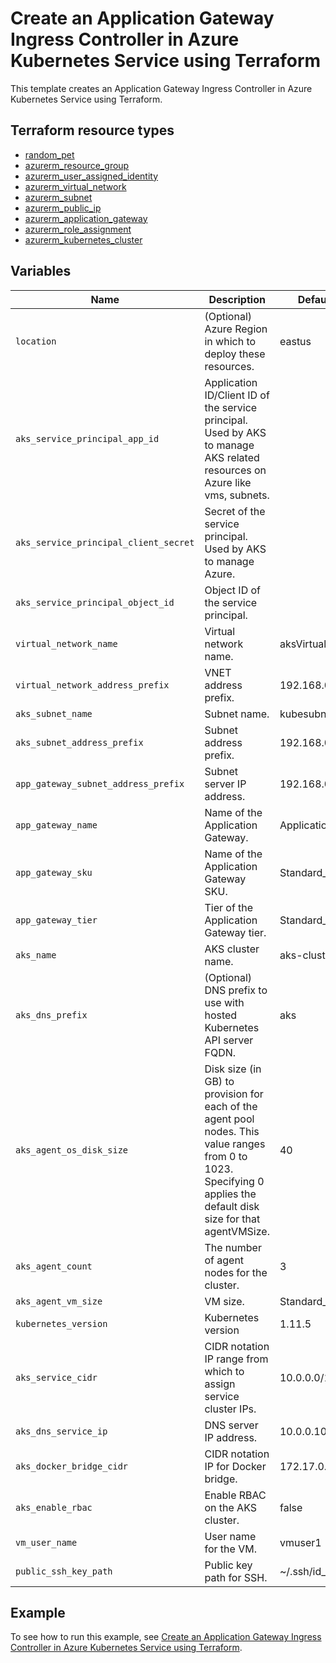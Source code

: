 # Create an Application Gateway Ingress Controller in Azure Kubernetes Service using Terraform

This template creates an Application Gateway Ingress Controller in Azure Kubernetes Service using Terraform.

## Terraform resource types

- [random_pet](https://registry.terraform.io/providers/hashicorp/random/latest/docs/resources/pet)
- [azurerm_resource_group](https://registry.terraform.io/providers/hashicorp/azurerm/latest/docs/resources/resource_group)
- [azurerm_user_assigned_identity](https://registry.terraform.io/providers/hashicorp/azurerm/latest/docs/resources/user_assigned_identity)
- [azurerm_virtual_network](https://registry.terraform.io/providers/hashicorp/azurerm/latest/docs/resources/virtual_network)
- [azurerm_subnet](https://registry.terraform.io/providers/hashicorp/azurerm/latest/docs/resources/subnet)
- [azurerm_public_ip](https://registry.terraform.io/providers/hashicorp/azurerm/latest/docs/resources/public_ip)
- [azurerm_application_gateway](https://registry.terraform.io/providers/hashicorp/azurerm/latest/docs/resources/application_gateway)
- [azurerm_role_assignment](https://registry.terraform.io/providers/hashicorp/azurerm/latest/docs/resources/role_assignment)
- [azurerm_kubernetes_cluster](https://registry.terraform.io/providers/hashicorp/azurerm/latest/docs/resources/kubernetes_cluster)

## Variables

| Name | Description | Default value |
|-|-|-|
| `location` | (Optional) Azure Region in which to deploy these resources.| eastus |
| `aks_service_principal_app_id` | Application ID/Client ID  of the service principal. Used by AKS to manage AKS related resources on Azure like vms, subnets.| |
| `aks_service_principal_client_secret` | Secret of the service principal. Used by AKS to manage Azure. | |
| `aks_service_principal_object_id` | Object ID of the service principal. | |
| `virtual_network_name` | Virtual network name. | aksVirtualNetwork |
| `virtual_network_address_prefix` | VNET address prefix. | 192.168.0.0/16 |
| `aks_subnet_name` | Subnet name. | kubesubnet |
| `aks_subnet_address_prefix` | Subnet address prefix. | 192.168.0.0/16 |
| `app_gateway_subnet_address_prefix` | Subnet server IP address. | 192.168.0.0/16 |
| `app_gateway_name` | Name of the Application Gateway. | ApplicationGateway1 |
| `app_gateway_sku` | Name of the Application Gateway SKU. | Standard_v2 |
| `app_gateway_tier` | Tier of the Application Gateway tier. | Standard_v2 |
| `aks_name` | AKS cluster name. | aks-cluster1 |
| `aks_dns_prefix` | (Optional) DNS prefix to use with hosted Kubernetes API server FQDN. | aks |
| `aks_agent_os_disk_size` | Disk size (in GB) to provision for each of the agent pool nodes. This value ranges from 0 to 1023. Specifying 0 applies the default disk size for that agentVMSize. | 40 |
| `aks_agent_count` | The number of agent nodes for the cluster. | 3 |
| `aks_agent_vm_size` | VM size. | Standard_D3_v2 |
| `kubernetes_version` | Kubernetes version | 1.11.5 |
| `aks_service_cidr` | CIDR notation IP range from which to assign service cluster IPs. | 10.0.0.0/16 |
| `aks_dns_service_ip` | DNS server IP address. | 10.0.0.10 |
| `aks_docker_bridge_cidr` | CIDR notation IP for Docker bridge. | 172.17.0.1/16 |
| `aks_enable_rbac` | Enable RBAC on the AKS cluster. | false |
| `vm_user_name` | User name for the VM. | vmuser1 |
| `public_ssh_key_path` | Public key path for SSH. | ~/.ssh/id_rsa.pub |

## Example

To see how to run this example, see [Create an Application Gateway Ingress Controller in Azure Kubernetes Service using Terraform](https://docs.microsoft.com/azure/developer/terraform/create-k8s-cluster-with-aks-applicationgateway-ingress).
